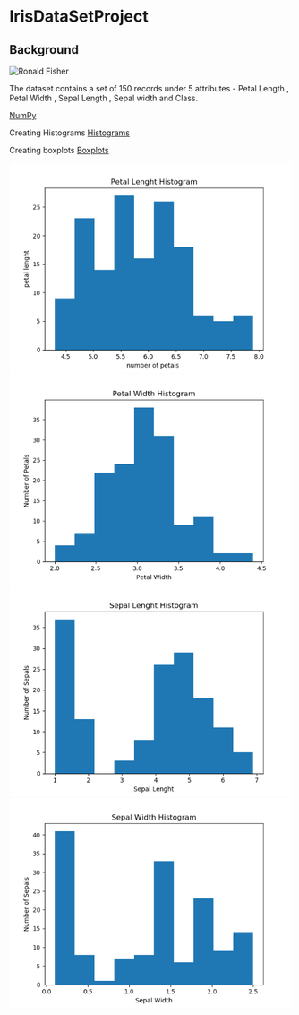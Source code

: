 IrisDataSetProject
==========================================================
Background
----------------------------------------------------------
![Ronald Fisher](https://www.google.ie/search?q=ronald+fisher&source=lnms&tbm=isch&sa=X&ved=0ahUKEwiqt4m7odbaAhVqK8AKHX82BZgQ_AUICigB&biw=1366&bih=637#imgrc=7k26njjvhxjqJM:)

The dataset contains a set of 150 records under 5 attributes - Petal Length , Petal Width , Sepal Length , Sepal width and Class.

[NumPy](http://www.numpy.org/)

Creating Histograms
[Histograms](https://matplotlib.org/gallery/statistics/histogram_features.html)

Creating boxplots
[Boxplots](https://matplotlib.org/api/_as_gen/matplotlib.pyplot.boxplot.html)

![Petal Lenght Histogram](PetalLenghtHistogram.png)
![Petal Width Histogram](PetalWidthHistogram.png)
![Sepal Lenght Histogram](SepalLenghtHistogram.png)
![Sepal Width Histogram](SepalWidthHistogram.png)


